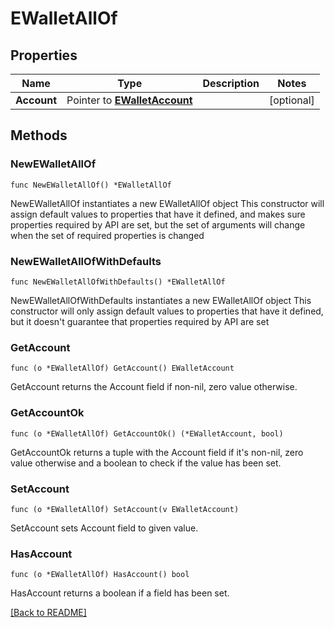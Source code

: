 # EWalletAllOf

## Properties

| Name | Type | Description | Notes |
| ------------ | ------------- | ------------- | ------------- |
| **Account** | Pointer to [**EWalletAccount**](EWalletAccount.md) |  | [optional]  |

## Methods

### NewEWalletAllOf

`func NewEWalletAllOf() *EWalletAllOf`

NewEWalletAllOf instantiates a new EWalletAllOf object
This constructor will assign default values to properties that have it defined,
and makes sure properties required by API are set, but the set of arguments
will change when the set of required properties is changed

### NewEWalletAllOfWithDefaults

`func NewEWalletAllOfWithDefaults() *EWalletAllOf`

NewEWalletAllOfWithDefaults instantiates a new EWalletAllOf object
This constructor will only assign default values to properties that have it defined,
but it doesn't guarantee that properties required by API are set

### GetAccount

`func (o *EWalletAllOf) GetAccount() EWalletAccount`

GetAccount returns the Account field if non-nil, zero value otherwise.

### GetAccountOk

`func (o *EWalletAllOf) GetAccountOk() (*EWalletAccount, bool)`

GetAccountOk returns a tuple with the Account field if it's non-nil, zero value otherwise
and a boolean to check if the value has been set.

### SetAccount

`func (o *EWalletAllOf) SetAccount(v EWalletAccount)`

SetAccount sets Account field to given value.

### HasAccount

`func (o *EWalletAllOf) HasAccount() bool`

HasAccount returns a boolean if a field has been set.


[[Back to README]](../../README.md)


